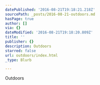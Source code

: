 ```yaml
---
datePublished: '2016-08-21T19:18:21.218Z'
sourcePath: _posts/2016-08-21-outdoors.md
hasPage: true
author: []
via: {}
dateModified: '2016-08-21T19:18:20.809Z'
title: ''
publisher: {}
description: Outdoors
starred: false
url: outdoors/index.html
_type: Blurb

---
```

Outdoors